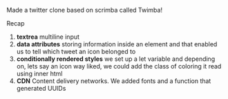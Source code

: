 Made a twitter clone based on scrimba called Twimba!

Recap
1. **textrea** multiline input
2. **data attributes** storing information inside an element and that enabled us to tell which tweet an icon belonged to
3. **conditionally rendered styles** we set up a let variable and depending on, lets say an icon way liked, we could add the class of coloring it read using inner html
4. **CDN** Content delivery networks. We added fonts and a function that generated UUIDs
